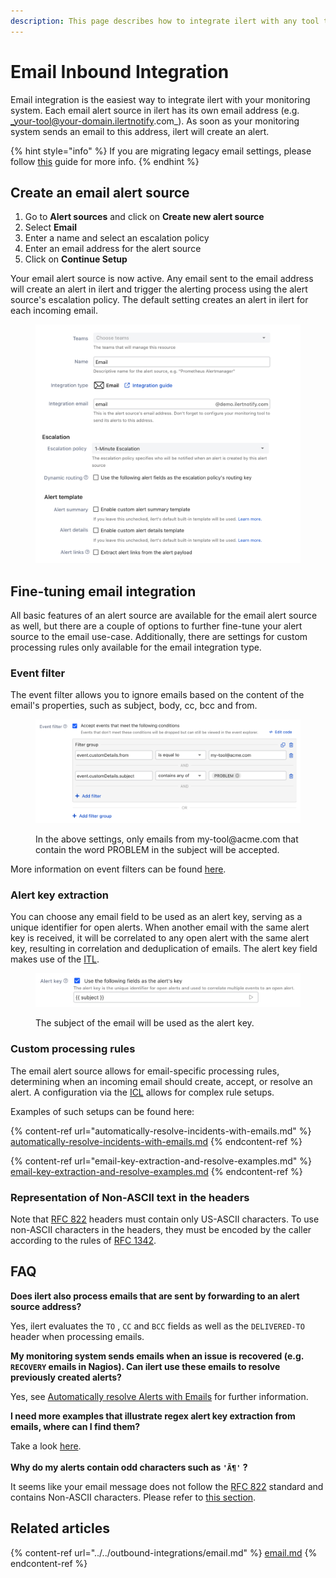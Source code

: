 ```yaml
---
description: This page describes how to integrate ilert with any tool that can send emails.
---
```


# Email Inbound Integration

Email integration is the easiest way to integrate ilert with your monitoring system. Each email alert source in ilert has its own email address (e.g. _your-tool@your-domain.ilertnotify.com_). As soon as your monitoring system sends an email to this address, ilert will create an alert.

{% hint style="info" %}
If you are migrating legacy email settings, please follow [this](migrating-legacy-email-settings.md) guide for more info.
{% endhint %}

## Create an email alert source <a href="#create-alarm-source" id="create-alarm-source"></a>

1. Go to **Alert sources** and click on **Create new alert source**
2. Select **Email**
3. Enter a name and select an escalation policy
4. Enter an email address for the alert source
5. Click on **Continue Setup**

Your email alert source is now active. Any email sent to the email address will create an alert in ilert and trigger the alerting process using the alert source's escalation policy. The default setting creates an alert in ilert for each incoming email.&#x20;

<figure><img src="../../../.gitbook/assets/image (268).png" alt=""><figcaption></figcaption></figure>

## Fine-tuning email integration <a href="#advanced-settings" id="advanced-settings"></a>

All basic features of an alert source are available for the email alert source as well, but there are a couple of options to further fine-tune your alert source to the email use-case. Additionally, there are settings for custom processing rules only available for the email integration type.&#x20;

### Event filter

The event filter allows you to ignore emails based on the content of the email's properties, such as subject, body, cc, bcc and from.

<figure><img src="../../../.gitbook/assets/Screenshot 2025-06-02 at 17.20.07.png" alt=""><figcaption><p>In the above settings, only emails from my-tool@acme.com that contain the word PROBLEM in the subject will be accepted.</p></figcaption></figure>

More information on event filters can be found [here](../../../alerting/alert-sources.md#event-filter).

### Alert key extraction

You can choose any email field to be used as an alert key, serving as a unique identifier for open alerts. When another email with the same alert key is received, it will be correlated to any open alert with the same alert key, resulting in correlation and deduplication of emails. The alert key field makes use of the [ITL](../../../rest-api/itl-ilert-template-language.md).

<figure><img src="../../../.gitbook/assets/image (266).png" alt=""><figcaption><p>The subject of the email will be used as the alert key.</p></figcaption></figure>

### Custom processing rules

The email alert source allows for email-specific processing rules, determining when an incoming email should create, accept, or resolve an alert. A configuration via the [ICL](../../../rest-api/icl-ilert-condition-language.md) allows for complex rule setups.

Examples of such setups can be found here:

{% content-ref url="automatically-resolve-incidents-with-emails.md" %}
[automatically-resolve-incidents-with-emails.md](automatically-resolve-incidents-with-emails.md)
{% endcontent-ref %}

{% content-ref url="email-key-extraction-and-resolve-examples.md" %}
[email-key-extraction-and-resolve-examples.md](email-key-extraction-and-resolve-examples.md)
{% endcontent-ref %}

### Representation of Non-ASCII text in the headers

Note that [RFC 822](https://datatracker.ietf.org/doc/html/rfc822) headers must contain only US-ASCII characters. To use non-ASCII characters in the headers, they must be encoded by the caller according to the rules of [RFC 1342](https://datatracker.ietf.org/doc/html/rfc1342).

## FAQ <a href="#faq" id="faq"></a>

**Does ilert also process emails that are sent by forwarding to an alert source address?**

Yes, ilert evaluates the `TO` , `CC` and `BCC` fields as well as the `DELIVERED-TO` header when processing emails.

**My monitoring system sends emails when an issue is recovered (e.g. `RECOVERY` emails in Nagios). Can ilert use these emails to resolve previously created alerts?**

Yes, see [Automatically resolve Alerts with Emails](automatically-resolve-incidents-with-emails.md) for further information.

**I need more examples that illustrate regex alert key extraction from emails, where can I find them?**

Take a look [here](email-key-extraction-and-resolve-examples.md).\
\
**Why do my alerts contain odd characters such as `'Ã¶'` ?**

It seems like your email message does not follow the [RFC 822](https://datatracker.ietf.org/doc/html/rfc822) standard and contains Non-ASCII characters. Please refer to [this section](./#representation-of-non-ascii-text-in-the-headers).



## Related articles

{% content-ref url="../../outbound-integrations/email.md" %}
[email.md](../../outbound-integrations/email.md)
{% endcontent-ref %}
